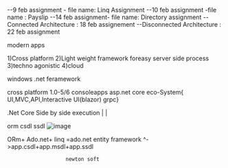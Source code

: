 --9 feb assignment - file name: Linq Assignment
--10 feb assignment -file name : Payslip
--14 feb assignment- file name: Directory assignment
--Connected Architecture : 18 feb assignement
--Disconnected Architecture  : 22 feb assignment



modern apps

1)Cross platform
2)Light weight framework foreasy server side process
3)techno agonistic
4)cloud 


windows .net feramework

cross platform 1.0-5/6
consoleapps
asp.net core eco-System{ UI,MVC,API,Interactive UI(blazor) grpc}

.Net Core Side by side execution |
                                 |
                                 
 orm
  csdl                ssdl
![image](https://user-images.githubusercontent.com/99091693/156509717-c2aaed5a-9f77-485b-858d-9f59f834de25.png)

ORm+ Ado.net+ linq =ado.net entity framework
                       ^->app.csdl+app.msdl+app.ssdl
                       
                       
                       newton soft
                       



